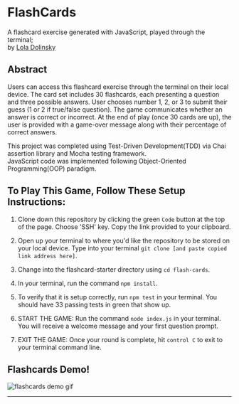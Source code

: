 # FlashCards 

A flashcard exercise generated with JavaScript, played through the terminal; <br>
by [Lola Dolinsky](https://github.com/lo-la-do-li)

## Abstract
Users can access this flashcard exercise through the terminal on their local device. The card set includes 30 flashcards, each presenting a question and three possible answers. User chooses number 1, 2, or 3 to submit their guess (1 or 2 if true/false question). The game communicates whether an answer is correct or incorrect. At the end of play (once 30 cards are up), the user is provided with a game-over message along with their percentage of correct answers.

This project was completed using Test-Driven Development(TDD) via Chai assertion library and Mocha testing framework. <br>
JavaScript code was implemented following Object-Oriented Programming(OOP) paradigm.

## To Play This Game, Follow These Setup Instructions:

1. Clone down this repository by clicking the green `Code` button at the top of the page. Choose 'SSH' key. Copy the link provided to your clipboard.

2. Open up your terminal to where you'd like the repository to be stored on your local device. Type into your terminal `git clone [and paste copied link address here]`.

3. Change into the flashcard-starter directory using `cd flash-cards`. 
4. In your terminal, run the command `npm install`.


5. To verify that it is setup correctly, run `npm test` in your terminal. You should have 33 passing tests in green that show up.

6. START THE GAME: Run the command `node index.js` in your terminal. You will receive a welcome message and your first question prompt.

7. EXIT THE GAME: Once your round is complete, hit `control C` to exit to your terminal command line. 


## Flashcards Demo!

![flashcards demo gif](https://media.giphy.com/media/MLwzm9ltlxwobbrMwX/giphy.gif)



---
